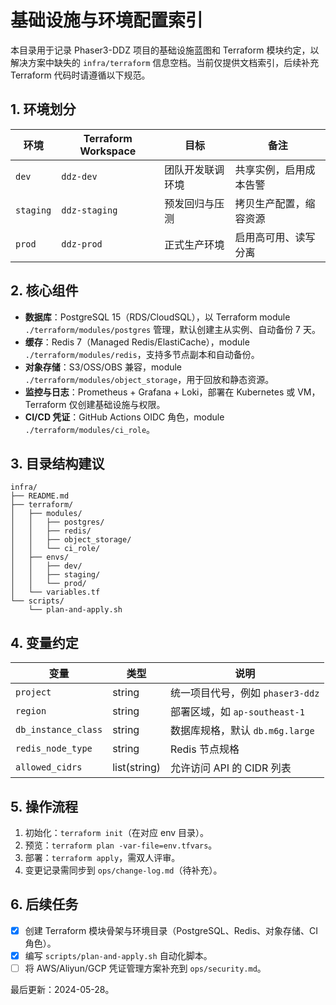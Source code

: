 # 基础设施与环境配置索引

本目录用于记录 Phaser3-DDZ 项目的基础设施蓝图和 Terraform 模块约定，以解决方案中缺失的 `infra/terraform` 信息空档。当前仅提供文档索引，后续补充 Terraform 代码时请遵循以下规范。

## 1. 环境划分

| 环境 | Terraform Workspace | 目标 | 备注 |
| --- | --- | --- | --- |
| `dev` | `ddz-dev` | 团队开发联调环境 | 共享实例，启用成本告警 |
| `staging` | `ddz-staging` | 预发回归与压测 | 拷贝生产配置，缩容资源 |
| `prod` | `ddz-prod` | 正式生产环境 | 启用高可用、读写分离 |

## 2. 核心组件

* **数据库**：PostgreSQL 15（RDS/CloudSQL），以 Terraform module `./terraform/modules/postgres` 管理，默认创建主从实例、自动备份 7 天。
* **缓存**：Redis 7（Managed Redis/ElastiCache），module `./terraform/modules/redis`，支持多节点副本和自动备份。
* **对象存储**：S3/OSS/OBS 兼容，module `./terraform/modules/object_storage`，用于回放和静态资源。
* **监控与日志**：Prometheus + Grafana + Loki，部署在 Kubernetes 或 VM，Terraform 仅创建基础设施与权限。
* **CI/CD 凭证**：GitHub Actions OIDC 角色，module `./terraform/modules/ci_role`。

## 3. 目录结构建议

```
infra/
├── README.md
├── terraform/
│   ├── modules/
│   │   ├── postgres/
│   │   ├── redis/
│   │   ├── object_storage/
│   │   └── ci_role/
│   ├── envs/
│   │   ├── dev/
│   │   ├── staging/
│   │   └── prod/
│   └── variables.tf
└── scripts/
    └── plan-and-apply.sh
```

## 4. 变量约定

| 变量 | 类型 | 说明 |
| --- | --- | --- |
| `project` | string | 统一项目代号，例如 `phaser3-ddz` |
| `region` | string | 部署区域，如 `ap-southeast-1` |
| `db_instance_class` | string | 数据库规格，默认 `db.m6g.large` |
| `redis_node_type` | string | Redis 节点规格 |
| `allowed_cidrs` | list(string) | 允许访问 API 的 CIDR 列表 |

## 5. 操作流程

1. 初始化：`terraform init`（在对应 env 目录）。
2. 预览：`terraform plan -var-file=env.tfvars`。
3. 部署：`terraform apply`，需双人评审。
4. 变更记录需同步到 `ops/change-log.md`（待补充）。

## 6. 后续任务

* [x] 创建 Terraform 模块骨架与环境目录（PostgreSQL、Redis、对象存储、CI 角色）。
* [x] 编写 `scripts/plan-and-apply.sh` 自动化脚本。
* [ ] 将 AWS/Aliyun/GCP 凭证管理方案补充到 `ops/security.md`。

最后更新：2024-05-28。
